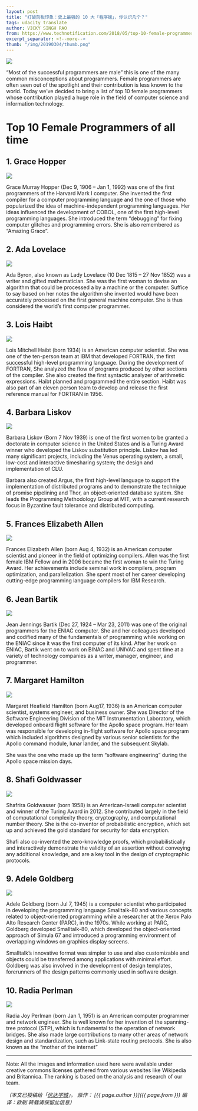 ```yaml
---
layout: post
title: "打破刻板印象：史上最强的 10 大「程序媛」，你认识几个？"
tags: udacity translate 
author: VICKY SINGH RAO
from: https://www.technotification.com/2018/05/top-10-female-programmers.html
excerpt_separator: <!--more-->
thumb: "/img/20190304/thumb.png"
---
```

<img src="/img/20190304/001.jpeg" />

“Most of the successful programmers are male” this is one of the many common misconceptions about programmers. Female programmers are often seen out of the spotlight and their contribution is less known to the world. Today we’ve decided to bring a list of top 10 female programmers whose contribution played a huge role in the field of computer science and information technology.

<!--more--> 

# Top 10 Female Programmers of all time

## 1. Grace Hopper

<img src="/img/20190304/002.jpeg" />

Grace Murray Hopper (Dec 9, 1906 – Jan 1, 1992) was one of the first programmers of the Harvard Mark I computer. She invented the first compiler for a computer programming language and the one of those who popularized the idea of machine-independent programming languages. Her ideas influenced the development of COBOL, one of the first high-level programming languages.  She introduced the term “debugging” for fixing computer glitches and programming errors. She is also remembered as “Amazing Grace”.

## 2. Ada Lovelace

<img src="/img/20190304/003.jpeg" />

Ada Byron, also known as Lady Lovelace (10 Dec 1815 – 27 Nov 1852) was a writer and gifted mathematician. She was the first woman to devise an algorithm that could be processed a by a machine or the computer. Suffice to say based on her notes the algorithm she invented would have been accurately processed on the first general machine computer. She is thus considered the world’s first computer programmer.

## 3. Lois Haibt

<img src="/img/20190304/004.jpeg" />

Lois Mitchell Haibt (born 1934) is an American computer scientist. She was one of the ten-person team at IBM that developed FORTRAN, the first successful high-level programming language. During the development of FORTRAN, She analyzed the flow of programs produced by other sections of the compiler. She also created the first syntactic analyzer of arithmetic expressions. Haibt planned and programmed the entire section. Haibt was also part of an eleven person team to develop and release the first reference manual for FORTRAN in 1956.

## 4. Barbara Liskov

<img src="/img/20190304/005.jpeg" />

Barbara Liskov (Born 7 Nov 1939) is one of the first women to be granted a doctorate in computer science in the United States and is a Turing Award winner who developed the Liskov substitution principle.  Liskov has led many significant projects, including the Venus operating system, a small, low-cost and interactive timesharing system; the design and implementation of CLU.

Barbara also created Argus, the first high-level language to support the implementation of distributed programs and to demonstrate the technique of promise pipelining and Thor, an object-oriented database system. She leads the Programming Methodology Group at MIT, with a current research focus in Byzantine fault tolerance and distributed computing.

## 5. Frances Elizabeth Allen

<img src="/img/20190304/006.jpeg" />

Frances Elizabeth Allen (born Aug 4, 1932) is an American computer scientist and pioneer in the field of optimizing compilers. Allen was the first female IBM Fellow and in 2006 became the first woman to win the Turing Award. Her achievements include seminal work in compilers, program optimization, and parallelization. She spent most of her career developing cutting-edge programming language compilers for IBM Research.

## 6. Jean Bartik

<img src="/img/20190304/007.jpeg" />

Jean Jennings Bartik (Dec 27, 1924 – Mar 23,  2011) was one of the original programmers for the ENIAC computer. She and her colleagues developed and codified many of the fundamentals of programming while working on the ENIAC since it was the first computer of its kind. After her work on ENIAC, Bartik went on to work on BINAC and UNIVAC and spent time at a variety of technology companies as a writer, manager, engineer, and programmer.

## 7. Margaret Hamilton

<img src="/img/20190304/008.jpeg" />

Margaret Heafield Hamilton (born Aug17, 1936) is an American computer scientist, systems engineer, and business owner. She was Director of the Software Engineering Division of the MIT Instrumentation Laboratory, which developed onboard flight software for the Apollo space program. Her team was responsible for developing in-flight software for Apollo space program which included algorithms designed by various senior scientists for the Apollo command module, lunar lander, and the subsequent Skylab.

She was the one who made up the term “software engineering” during the Apollo space mission days.

## 8. Shafi Goldwasser

<img src="/img/20190304/009.jpeg" />

Shafrira Goldwasser (born 1958) is an American-Israeli computer scientist and winner of the Turing Award in 2012. She contributed largely in the field of computational complexity theory, cryptography, and computational number theory. She is the co-inventor of probabilistic encryption, which set up and achieved the gold standard for security for data encryption.

Shafi also co-invented the zero-knowledge proofs, which probabilistically and interactively demonstrate the validity of an assertion without conveying any additional knowledge, and are a key tool in the design of cryptographic protocols.

## 9. Adele Goldberg

<img src="/img/20190304/010.jpeg" />

Adele Goldberg (born Jul 7, 1945) is a computer scientist who participated in developing the programming language Smalltalk-80 and various concepts related to object-oriented programming while a researcher at the Xerox Palo Alto Research Center (PARC), in the 1970s. While working at PARC, Goldberg developed Smalltalk-80, which developed the object-oriented approach of Simula 67 and introduced a programming environment of overlapping windows on graphics display screens.

Smalltalk’s innovative format was simpler to use and also customizable and objects could be transferred among applications with minimal effort. Goldberg was also involved in the development of design templates, forerunners of the design patterns commonly used in software design.

## 10. Radia Perlman

<img src="/img/20190304/011.jpeg" />

Radia Joy Perlman (born Jan 1, 1951) is an American computer programmer and network engineer. She is well known for her invention of the spanning-tree protocol (STP), which is fundamental to the operation of network bridges. She also made large contributions to many other areas of network design and standardization, such as Link-state routing protocols. She is also known as the “mother of the internet”

<hr>

Note: All the images and information used here were available under creative commons licenses gathered from various websites like Wikipedia and Britannica. The ranking is based on the analysis and research of our team.

_（本文已投稿给「[优达学城](https://cn.udacity.com)」。 原作： [{{ page.author }}]({{ page.from }}) 编译：欧剃 转载请保留此信息）_